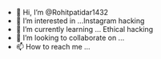 - 👋 Hi, I’m @Rohitpatidar1432
- 👀 I’m interested in ...Instagram hacking
- 🌱 I’m currently learning ... Ethical hacking
- 💞️ I’m looking to collaborate on ...
- 📫 How to reach me ...

<!---
Rohitpatidar1432/Rohitpatidar1432 is a ✨ special ✨ repository because its `README.md` (this file) appears on your GitHub profile.
You can click the Preview link to take a look at your changes.
--->
